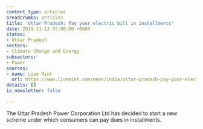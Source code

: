 ```yaml
---
content_type: articles
breadcrumbs: articles
title: 'Uttar Pradesh: Pay your electric bill in installments'
date: 2019-11-13 05:00:00 +0000
states:
- Uttar Pradesh
sectors:
- Climate Change and Energy
subsectors:
- Power
sources:
- name: Live Mint
  url: https://www.livemint.com/news/india/uttar-pradesh-pay-your-electric-bill-in-installments-11573121393855.html
details: []
is_newsletter: false

---
```

The Uttar Pradesh Power Corporation Ltd has decided to start a new scheme under which consumers can pay dues in installments.
